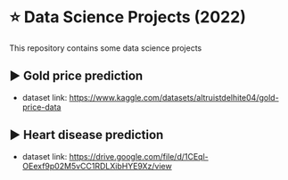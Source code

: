 # :star: Data Science Projects (2022)
This repository contains some data science projects

## ▶️ Gold price prediction
- dataset link: https://www.kaggle.com/datasets/altruistdelhite04/gold-price-data 

## ▶️ Heart disease prediction
- dataset link: https://drive.google.com/file/d/1CEql-OEexf9p02M5vCC1RDLXibHYE9Xz/view
